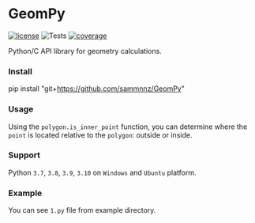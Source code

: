 # GeomPy
[![license](https://img.shields.io/badge/License-APACHE_2.0-blue.svg)](http://www.apache.org/licenses/)
![Tests](https://github.com/sammnnz/GeomPy/actions/workflows/tests-ub.yml/badge.svg)
[![coverage](https://img.shields.io/endpoint?url=https://gist.githubusercontent.com/sammnnz/8785eb132e71830a74e34901b704e0e9/raw/geompy-cov-develop.json)](https://codecov.io/gh/sammnnz/GeomPy)

Python/C API library for geometry calculations.

### Install
pip install "git+https://github.com/sammnnz/GeomPy"

### Usage
Using the `polygon.is_inner_point` function, you can determine where the `point` is located relative to the `polygon`: outside or inside.

### Support
Python `3.7`, `3.8`, `3.9`, `3.10` on `Windows` and `Ubuntu` platform.

### Example
You can see `1.py` file from example directory.
